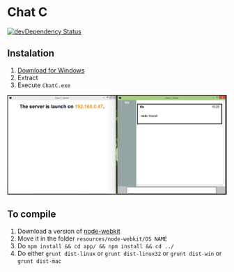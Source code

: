 # Chat C

[![devDependency Status](https://david-dm.org/cedced19/ChatC/dev-status.svg)](https://david-dm.org/cedced19/ChatC#info=devDependencies)

## Instalation

1. [Download for Windows](https://raw.githubusercontent.com/cedced19/ChatC/master/dist/Windows.zip)
2. Extract
3. Execute `ChatC.exe`

![Demo](demo.png)

## To compile

1. Download a version of [node-webkit](https://github.com/rogerwang/node-webkit)
2. Move it in the folder `resources/node-webkit/OS NAME`
3. Do `npm install && cd app/ && npm install && cd ../`
4. Do either `grunt dist-linux` or `grunt dist-linux32` or `grunt dist-win` or `grunt dist-mac`